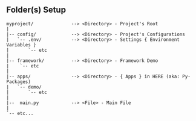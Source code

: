 <div id="terminal-project" data-termynal></div>

## Folder(s) **Setup**

```text
myproject/              --> <Directory> - Project's Root
|
|-- config/             --> <Directory> - Project's Configurations
|   `-- .env/           --> <Directory> - Settings { Environment Variables }
|       `-- etc
|
|-- framework/          --> <Directory> - Framework Demo
|    `-- etc
|
|-- apps/               --> <Directory> - { Apps } in HERE (aka: Py-Packages)
|   `-- demo/
|       `-- etc
|
|--  main.py            --> <File> - Main File
|
`-- etc...
```
